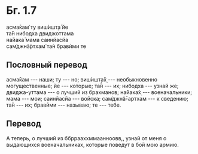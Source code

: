 # Бг. 1.7
асма̄кам̇ ту виш́ишт̣а̄ йе<br/>
та̄н нибодха двиджоттама<br/>
на̄йака̄ мама саинйасйа<br/>
сам̇джн̃а̄ртхам̇ та̄н бравӣми те
## Пословный перевод

асма̄кам --- наши; ту --- но; виш́ишт̣а̄х̣ --- необыкновенно могущественные;
йе --- которые; та̄н --- их; нибодха --- узнай же; двиджа-уттама --- о
лучший из брахманов; на̄йака̄х̣ --- военачальники; мама --- мои; саинйасйа
--- войска; сам̇джн̃а̄-артхам --- к сведению; та̄н --- их; бравӣми ---
называю; те --- тебе.

## Перевод

А теперь, о лучший из ббррааххммаанноовв,, узнай от меня о выдающихся
военачальниках, которые поведут в бой мою армию.
